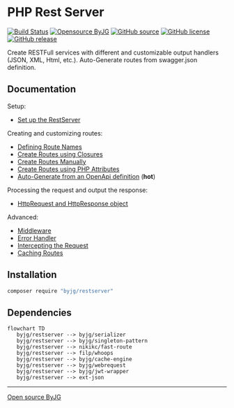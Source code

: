 # PHP Rest Server

[![Build Status](https://github.com/byjg/php-restserver/actions/workflows/phpunit.yml/badge.svg?branch=master)](https://github.com/byjg/php-restserver/actions/workflows/phpunit.yml)
[![Opensource ByJG](https://img.shields.io/badge/opensource-byjg-success.svg)](http://opensource.byjg.com)
[![GitHub source](https://img.shields.io/badge/Github-source-informational?logo=github)](https://github.com/byjg/php-restserver/)
[![GitHub license](https://img.shields.io/github/license/byjg/php-restserver.svg)](https://opensource.byjg.com/opensource/licensing.html)
[![GitHub release](https://img.shields.io/github/release/byjg/php-restserver.svg)](https://github.com/byjg/php-restserver/releases/)

Create RESTFull services with different and customizable output handlers (JSON, XML, Html, etc.).
Auto-Generate routes from swagger.json definition.

## Documentation

Setup:
- [Set up the RestServer](docs/setup.md)

Creating and customizing routes:
- [Defining Route Names](docs/defining-route-names.md)
- [Create Routes using Closures](docs/routes-using-closures.md)
- [Create Routes Manually](docs/routes-manually.md)
- [Create Routes using PHP Attributes](docs/routes-using-php-attributes.md)
- [Auto-Generate from an OpenApi definition](docs/autogenerator-routes-openapi.md) (**hot**)

Processing the request and output the response:
- [HttpRequest and HttpResponse object](docs/httprequest-httpresponse.md)

Advanced:
- [Middleware](docs/middleware.md)
- [Error Handler](docs/error-handler.md)
- [Intercepting the Request](docs/intercepting-request.md)
- [Caching Routes](docs/caching-routes.md)

## Installation

```bash
composer require "byjg/restserver"
```

## Dependencies

```mermaid
flowchart TD
   byjg/restserver --> byjg/serializer
   byjg/restserver --> byjg/singleton-pattern
   byjg/restserver --> nikikc/fast-route
   byjg/restserver --> filp/whoops
   byjg/restserver --> byjg/cache-engine
   byjg/restserver --> byjg/webrequest
   byjg/restserver --> byjg/jwt-wrapper
   byjg/restserver --> ext-json
```

----
[Open source ByJG](http://opensource.byjg.com)

